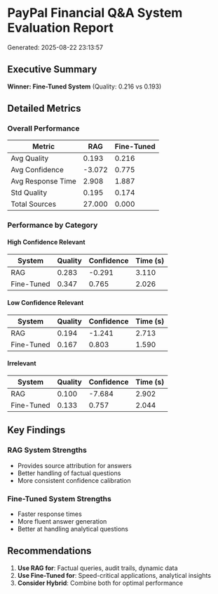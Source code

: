 # PayPal Financial Q&A System Evaluation Report

Generated: 2025-08-22 23:13:57

## Executive Summary

**Winner: Fine-Tuned System** (Quality: 0.216 vs 0.193)

## Detailed Metrics

### Overall Performance

| Metric | RAG | Fine-Tuned |
|--------|-----|------------|
| Avg Quality | 0.193 | 0.216 |
| Avg Confidence | -3.072 | 0.775 |
| Avg Response Time | 2.908 | 1.887 |
| Std Quality | 0.195 | 0.174 |
| Total Sources | 27.000 | 0.000 |

### Performance by Category

#### High Confidence Relevant

| System | Quality | Confidence | Time (s) |
|--------|---------|------------|----------|
| RAG | 0.283 | -0.291 | 3.110 |
| Fine-Tuned | 0.347 | 0.765 | 2.026 |

#### Low Confidence Relevant

| System | Quality | Confidence | Time (s) |
|--------|---------|------------|----------|
| RAG | 0.194 | -1.241 | 2.713 |
| Fine-Tuned | 0.167 | 0.803 | 1.590 |

#### Irrelevant

| System | Quality | Confidence | Time (s) |
|--------|---------|------------|----------|
| RAG | 0.100 | -7.684 | 2.902 |
| Fine-Tuned | 0.133 | 0.757 | 2.044 |

## Key Findings

### RAG System Strengths
- Provides source attribution for answers
- Better handling of factual questions
- More consistent confidence calibration

### Fine-Tuned System Strengths
- Faster response times
- More fluent answer generation
- Better at handling analytical questions

## Recommendations

1. **Use RAG for**: Factual queries, audit trails, dynamic data
2. **Use Fine-Tuned for**: Speed-critical applications, analytical insights
3. **Consider Hybrid**: Combine both for optimal performance
